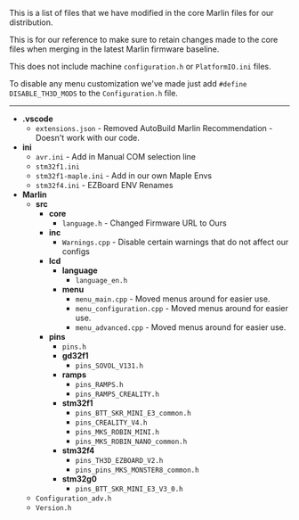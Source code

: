 This is a list of files that we have modified in the core Marlin files for our distribution.

This is for our reference to make sure to retain changes made to the core files when merging in the latest Marlin firmware baseline.

This does not include machine `configuration.h` or `PlatformIO.ini` files.

To disable any menu customization we've made just add `#define DISABLE_TH3D_MODS` to the `Configuration.h` file.

----------

- **.vscode**
	- `extensions.json` - Removed AutoBuild Marlin Recommendation - Doesn't work with our code.
- **ini**
	- `avr.ini` - Add in Manual COM selection line
	- `stm32f1.ini`
	- `stm32f1-maple.ini` - Add in our own Maple Envs
	- `stm32f4.ini` - EZBoard ENV Renames
- **Marlin**
	- **src**
		- **core**
			- `language.h` - Changed Firmware URL to Ours
		- **inc**
			- `Warnings.cpp` - Disable certain warnings that do not affect our configs
		- **lcd**
			- **language**
				- `language_en.h`
			- **menu**
				- `menu_main.cpp` - Moved menus around for easier use.
				- `menu_configuration.cpp` - Moved menus around for easier use.
				- `menu_advanced.cpp` - Moved menus around for easier use.
		- **pins**
			- `pins.h`
			- **gd32f1**
				- `pins_SOVOL_V131.h`
			- **ramps**
				- `pins_RAMPS.h`
				- `pins_RAMPS_CREALITY.h`
			- **stm32f1**
				- `pins_BTT_SKR_MINI_E3_common.h`
				- `pins_CREALITY_V4.h`
				- `pins_MKS_ROBIN_MINI.h`
				- `pins_MKS_ROBIN_NANO_common.h`
			- **stm32f4**
				- `pins_TH3D_EZBOARD_V2.h`
				- `pins_pins_MKS_MONSTER8_common.h`
			- **stm32g0**
				- `pins_BTT_SKR_MINI_E3_V3_0.h`
	- `Configuration_adv.h`
	- `Version.h`